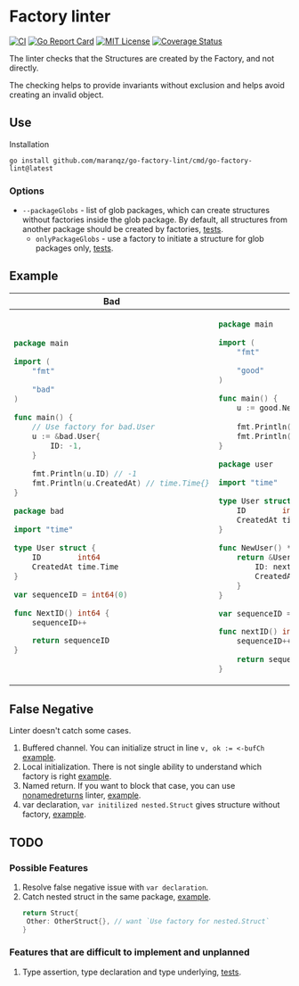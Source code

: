# Factory linter

[![CI](https://github.com/maranqz/go-factory-lint/actions/workflows/ci.yml/badge.svg)](https://github.com/maranqz/go-factory-lint/actions/workflows/ci.yml)
[![Go Report Card](https://goreportcard.com/badge/github.com/maranqz/go-factory-lint)](https://goreportcard.com/report/github.com/maranqz/go-factory-lint?dummy=unused)
[![MIT License](http://img.shields.io/badge/license-MIT-blue.svg?style=flat)](LICENSE)
[![Coverage Status](https://coveralls.io/repos/github/maranqz/go-factory-lint/badge.svg?branch=main)](https://coveralls.io/github/maranqz/go-factory-lint?branch=main)

The linter checks that the Structures are created by the Factory, and not directly.

The checking helps to provide invariants without exclusion and helps avoid creating an invalid object.


## Use

Installation

    go install github.com/maranqz/go-factory-lint/cmd/go-factory-lint@latest

### Options

- `--packageGlobs` - list of glob packages, which can create structures without factories inside the glob package. By default, all structures from another package should be created by factories, [tests](testdata/src/factory/packageGlobs).
    - `onlyPackageGlobs` - use a factory to initiate a structure for glob packages only, [tests](testdata/src/factory/onlyPackageGlobs).

## Example

<table>
<thead><tr><th>Bad</th><th>Good</th></tr></thead>
<tbody>
<tr><td>

```go
package main

import (
	"fmt"

	"bad"
)

func main() {
	// Use factory for bad.User
	u := &bad.User{
		ID: -1,
	}

	fmt.Println(u.ID) // -1
	fmt.Println(u.CreatedAt) // time.Time{}
}

```

```go
package bad

import "time"

type User struct {
	ID        int64
	CreatedAt time.Time
}

var sequenceID = int64(0)

func NextID() int64 {
	sequenceID++

	return sequenceID
}


```

</td><td>

```go
package main

import (
	"fmt"

	"good"
)

func main() {
	u := good.NewUser()
	
	fmt.Println(u.ID)        // auto increment
	fmt.Println(u.CreatedAt) // time.Now()
}

```

```go
package user

import "time"

type User struct {
	ID        int64
	CreatedAt time.Time
}

func NewUser() *User {
	return &User{
		ID: nextID(),
		CreatedAt: time.Now(),
	}
}

var sequenceID = int64(0)

func nextID() int64 {
	sequenceID++

	return sequenceID
}

```

</td></tr>
</tbody></table>

## False Negative

Linter doesn't catch some cases.

1. Buffered channel. You can initialize struct in line `v, ok := <-bufCh` [example](testdata/src/factory/unimplemented/chan.go).
2. Local initialization. There is not single ability to understand which factory is right [example](testdata/src/factory/unimplemented/local.go).
3. Named return. If you want to block that case, you can use [nonamedreturns](https://github.com/firefart/nonamedreturns) linter, [example](testdata/src/factory/unimplemented/named_return.go).
4. var declaration, `var initilized nested.Struct` gives structure without factory, [example](testdata/src/factory/unimplemented/var.go).

## TODO

### Possible Features

1. Resolve false negative issue with `var declaration`.
2. Catch nested struct in the same package, [example](testdata/src/factory/unimplemented/nested_struct.go).
   ```go
   return Struct{
   	Other: OtherStruct{}, // want `Use factory for nested.Struct`
   }
   ```

### Features that are difficult to implement and unplanned

1. Type assertion, type declaration and type underlying, [tests](testdata/src/factory/simple/type_nested.go.skip).